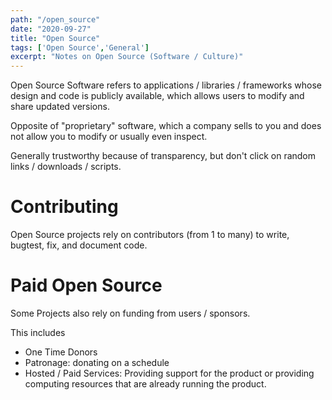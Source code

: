 ```yaml
---
path: "/open_source"
date: "2020-09-27"
title: "Open Source"
tags: ['Open Source','General']
excerpt: "Notes on Open Source (Software / Culture)"
---
```


Open Source Software refers to applications / libraries / frameworks whose design and code is publicly available, which allows users to modify and share updated versions.

Opposite of "proprietary" software, which a company sells to you and does not allow you to modify or usually even inspect.

Generally trustworthy because of transparency, but don't click on random links / downloads / scripts.

# Contributing

Open Source projects rely on contributors (from 1 to many) to write, bugtest, fix, and document code.

# Paid Open Source

Some Projects also rely on funding from users / sponsors. 

This includes
- One Time Donors 
- Patronage: donating on a schedule
- Hosted / Paid Services: Providing support for the product or providing computing resources that are already running the product.